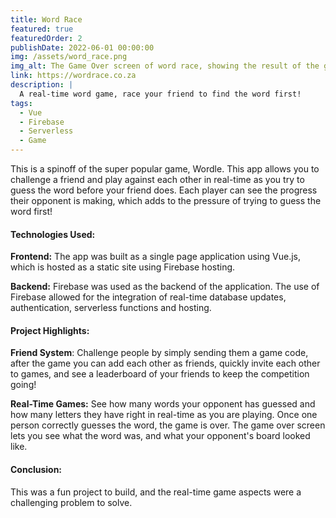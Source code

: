 ```yaml
---
title: Word Race
featured: true
featuredOrder: 2
publishDate: 2022-06-01 00:00:00
img: /assets/word_race.png
img_alt: The Game Over screen of word race, showing the result of the game, and the players' boards
link: https://wordrace.co.za
description: |
  A real-time word game, race your friend to find the word first!
tags:
  - Vue
  - Firebase
  - Serverless
  - Game
---
```


This is a spinoff of the super popular game, Wordle. This app allows you to challenge a friend and play against each other in real-time as you try to guess the word before your friend does. Each player can see the progress their opponent is making, which adds to the pressure of trying to guess the word first! 

#### Technologies Used:

**Frontend:** The app was built as a single page application using Vue.js, which is hosted as a static site using Firebase hosting.

**Backend:** Firebase was used as the backend of the application. The use of Firebase allowed for the integration of real-time database updates, authentication, serverless functions and hosting.

#### Project Highlights:

**Friend System**: Challenge people by simply sending them a game code, after the game you can add each other as friends, quickly invite each other to games, and see a leaderboard of your friends to keep the competition going!

**Real-Time Games:** See how many words your opponent has guessed and how many letters they have right in real-time as you are playing. Once one person correctly guesses the word, the game is over. The game over screen lets you see what the word was, and what your opponent's board looked like.

#### Conclusion:

This was a fun project to build, and the real-time game aspects were a challenging problem to solve.
